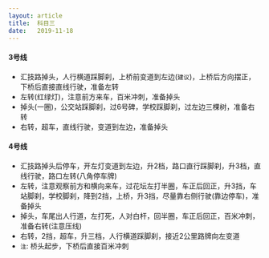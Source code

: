 ```yaml
---
layout: article
title:  科目三
date:   2019-11-18
---
```


#### 3号线

* 汇技路掉头，人行横道踩脚刹，上桥前变道到左边(`建议`)，上桥后方向摆正，下桥后直接直线行驶，准备左转
* 左转(红绿灯)，注意前方来车，百米冲刺，准备掉头
* 掉头(一圈)，公交站踩脚刹，过6号碑，学校踩脚刹，过左边三棵树，准备右转
* 右转，超车，直线行驶，变道到左边，准备掉头

#### 4号线

* 汇技路掉头后停车，开左灯变道到左边，升2档，路口直行踩脚刹，升3档，直线行驶，路口左转(八角停车牌)
* 左转，注意观察前方和横向来车，过花坛左打半圈，车正后回正，升3挡，车站脚刹，学校脚刹，降到2挡，上桥，升3挡，尽量靠右侧行驶(靠边停车)，准备掉头
* 掉头，车尾出人行道，左打死，人对白杆，回半圈，车正后回正，百米冲刺，准备右转(注意压线)
* 右转，2挡，超车，升三档，人行横道踩脚刹，接近2公里路牌向左变道
* `注`: 桥头起步，下桥后直接百米冲刺
